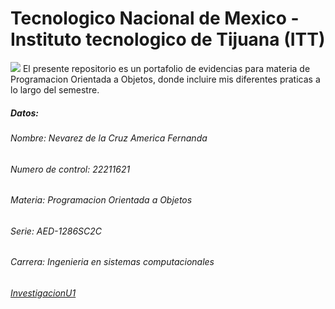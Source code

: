 
# Tecnologico Nacional de Mexico - Instituto tecnologico de Tijuana (ITT) 
![](./img/images?q=tbn:ANd9GcST1FlQYMeHzJ48QMjEs4p4h6ZGinGEN2ihJA)
El presente repositorio es un portafolio de evidencias para materia de Programacion Orientada a Objetos, donde incluire mis diferentes praticas a lo largo del semestre.
##### Datos:
###### Nombre: Nevarez de la Cruz America Fernanda
###### Numero de control: 22211621
###### Materia: Programacion Orientada a Objetos
###### Serie: AED-1286SC2C
###### Carrera: Ingenieria en sistemas computacionales
###### [InvestigacionU1](./ParadigmaOO/README.md)
